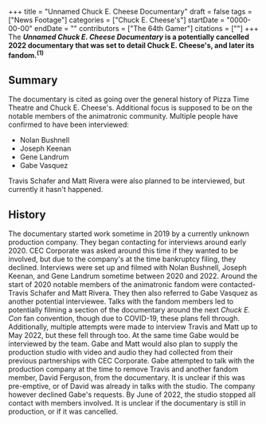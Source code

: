 +++
title = "Unnamed Chuck E. Cheese Documentary"
draft = false
tags = ["News Footage"]
categories = ["Chuck E. Cheese's"]
startDate = "0000-00-00"
endDate = ""
contributors = ["The 64th Gamer"]
citations = [""]
+++
The ***Unnamed Chuck E. Cheese Documentary* is a potentially cancelled 2022 documentary that was set to detail Chuck E. Cheese's, and later its fandom.<sup>(1)</sup>**

## Summary

The documentary is cited as going over the general history of Pizza Time Theatre and Chuck E. Cheese's. Additional focus is supposed to be on the notable members of the animatronic community.
Multiple people have confirmed to have been interviewed:

- Nolan Bushnell
- Joseph Keenan
- Gene Landrum
- Gabe Vasquez

Travis Schafer and Matt Rivera were also planned to be interviewed, but currently it hasn't happened.

## History

The documentary started work sometime in 2019 by a currently unknown production company. They began contacting for interviews around early 2020. CEC Corporate was asked around this time if they wanted to be involved, but due to the company's at the time bankruptcy filing, they declined.
Interviews were set up and filmed with Nolan Bushnell, Joseph Keenan, and Gene Landrum sometime between 2020 and 2022.
Around the start of 2020 notable members of the animatronic fandom were contacted- Travis Schafer and Matt Rivera. They then also referred to Gabe Vasquez as another potential interviewee. Talks with the fandom members led to potentially filming a section of the documentary around the next *Chuck E. Con* fan convention, though due to COVID-19, these plans fell through. Additionally, multiple attempts were made to interview Travis and Matt up to May 2022, but these fell through too.
At the same time Gabe would be interviewed by the team. Gabe and Matt would also plan to supply the production studio with video and audio they had collected from their previous partnerships with CEC Corporate. Gabe attempted to talk with the production company at the time to remove Travis and another fandom member, David Ferguson, from the documentary. It is unclear if this was pre-emptive, or of David was already in talks with the studio. The company however declined Gabe's requests.
By June of 2022, the studio stopped all contact with members involved. It is unclear if the documentary is still in production, or if it was cancelled.
